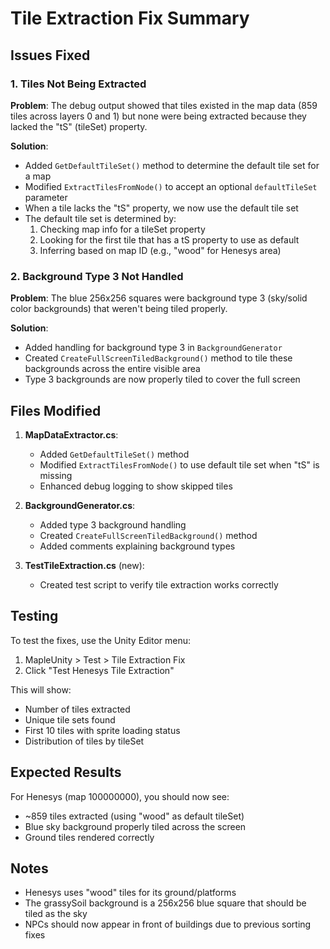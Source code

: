 # Tile Extraction Fix Summary

## Issues Fixed

### 1. Tiles Not Being Extracted
**Problem**: The debug output showed that tiles existed in the map data (859 tiles across layers 0 and 1) but none were being extracted because they lacked the "tS" (tileSet) property.

**Solution**: 
- Added `GetDefaultTileSet()` method to determine the default tile set for a map
- Modified `ExtractTilesFromNode()` to accept an optional `defaultTileSet` parameter
- When a tile lacks the "tS" property, we now use the default tile set
- The default tile set is determined by:
  1. Checking map info for a tileSet property
  2. Looking for the first tile that has a tS property to use as default
  3. Inferring based on map ID (e.g., "wood" for Henesys area)

### 2. Background Type 3 Not Handled
**Problem**: The blue 256x256 squares were background type 3 (sky/solid color backgrounds) that weren't being tiled properly.

**Solution**:
- Added handling for background type 3 in `BackgroundGenerator`
- Created `CreateFullScreenTiledBackground()` method to tile these backgrounds across the entire visible area
- Type 3 backgrounds are now properly tiled to cover the full screen

## Files Modified

1. **MapDataExtractor.cs**:
   - Added `GetDefaultTileSet()` method
   - Modified `ExtractTilesFromNode()` to use default tile set when "tS" is missing
   - Enhanced debug logging to show skipped tiles

2. **BackgroundGenerator.cs**:
   - Added type 3 background handling
   - Created `CreateFullScreenTiledBackground()` method
   - Added comments explaining background types

3. **TestTileExtraction.cs** (new):
   - Created test script to verify tile extraction works correctly

## Testing

To test the fixes, use the Unity Editor menu:
1. MapleUnity > Test > Tile Extraction Fix
2. Click "Test Henesys Tile Extraction"

This will show:
- Number of tiles extracted
- Unique tile sets found
- First 10 tiles with sprite loading status
- Distribution of tiles by tileSet

## Expected Results

For Henesys (map 100000000), you should now see:
- ~859 tiles extracted (using "wood" as default tileSet)
- Blue sky background properly tiled across the screen
- Ground tiles rendered correctly

## Notes

- Henesys uses "wood" tiles for its ground/platforms
- The grassySoil background is a 256x256 blue square that should be tiled as the sky
- NPCs should now appear in front of buildings due to previous sorting fixes